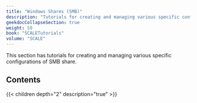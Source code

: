 ```yaml
---
title: "Windows Shares (SMB)"
description: "Tutorials for creating and managing various specific configurations of SMB share."
geekdocCollapseSection: true
weight: 50
book: "SCALETutorials"
volume: "SCALE"
---
```


This section has tutorials for creating and managing various specific configurations of SMB share.

## Contents

{{< children depth="2" description="true" >}}
